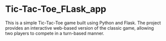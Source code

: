 # Tic-Tac-Toe_FLask_app
This is a simple Tic-Tac-Toe game built using Python and Flask. The project provides an interactive web-based version of the classic game, allowing two players to compete in a turn-based manner.
